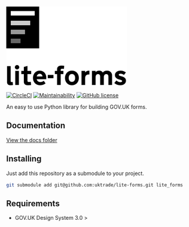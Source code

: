 ![Logo](docs/logo.svg)

[![CircleCI](https://circleci.com/gh/uktrade/lite-forms.svg?style=svg)](https://circleci.com/gh/uktrade/lite-forms)
[![Maintainability](https://api.codeclimate.com/v1/badges/be60e1b5dde9baa88a92/maintainability)](https://codeclimate.com/github/uktrade/lite-forms/maintainability)
[![GitHub license](https://img.shields.io/github/license/uktrade/lite-forms.svg)](https://github.com/uktrade/lite-forms/blob/master/LICENSE)

An easy to use Python library for building GOV.UK forms.

## Documentation

[View the docs folder](https://github.com/uktrade/lite-forms/tree/docs)

## Installing

Just add this repository as a submodule to your project.

```bash
git submodule add git@github.com:uktrade/lite-forms.git lite_forms
```

## Requirements

* GOV.UK Design System 3.0 >

